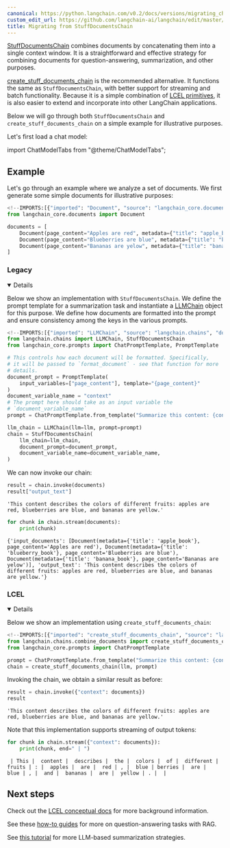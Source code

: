 ```yaml
---
canonical: https://python.langchain.com/v0.2/docs/versions/migrating_chains/stuff_docs_chain/
custom_edit_url: https://github.com/langchain-ai/langchain/edit/master/docs/docs/versions/migrating_chains/stuff_docs_chain.ipynb
title: Migrating from StuffDocumentsChain
---
```


[StuffDocumentsChain](https://api.python.langchain.com/en/latest/chains/langchain.chains.combine_documents.stuff.StuffDocumentsChain.html) combines documents by concatenating them into a single context window. It is a straightforward and effective strategy for combining documents for question-answering, summarization, and other purposes.

[create_stuff_documents_chain](https://api.python.langchain.com/en/latest/chains/langchain.chains.combine_documents.stuff.create_stuff_documents_chain.html) is the recommended alternative. It functions the same as `StuffDocumentsChain`, with better support for streaming and batch functionality. Because it is a simple combination of [LCEL primitives](/docs/concepts/#langchain-expression-language-lcel), it is also easier to extend and incorporate into other LangChain applications.

Below we will go through both `StuffDocumentsChain` and `create_stuff_documents_chain` on a simple example for illustrative purposes.

Let's first load a chat model:

import ChatModelTabs from "@theme/ChatModelTabs";

<ChatModelTabs customVarName="llm" />

## Example

Let's go through an example where we analyze a set of documents. We first generate some simple documents for illustrative purposes:


```python
<!--IMPORTS:[{"imported": "Document", "source": "langchain_core.documents", "docs": "https://api.python.langchain.com/en/latest/documents/langchain_core.documents.base.Document.html", "title": "# Example"}]-->
from langchain_core.documents import Document

documents = [
    Document(page_content="Apples are red", metadata={"title": "apple_book"}),
    Document(page_content="Blueberries are blue", metadata={"title": "blueberry_book"}),
    Document(page_content="Bananas are yelow", metadata={"title": "banana_book"}),
]
```

### Legacy

<details open>

Below we show an implementation with `StuffDocumentsChain`. We define the prompt template for a summarization task and instantiate a [LLMChain](https://api.python.langchain.com/en/latest/chains/langchain.chains.llm.LLMChain.html) object for this purpose. We define how documents are formatted into the prompt and ensure consistency among the keys in the various prompts.


```python
<!--IMPORTS:[{"imported": "LLMChain", "source": "langchain.chains", "docs": "https://api.python.langchain.com/en/latest/chains/langchain.chains.llm.LLMChain.html", "title": "# Example"}, {"imported": "StuffDocumentsChain", "source": "langchain.chains", "docs": "https://api.python.langchain.com/en/latest/chains/langchain.chains.combine_documents.stuff.StuffDocumentsChain.html", "title": "# Example"}, {"imported": "ChatPromptTemplate", "source": "langchain_core.prompts", "docs": "https://api.python.langchain.com/en/latest/prompts/langchain_core.prompts.chat.ChatPromptTemplate.html", "title": "# Example"}, {"imported": "PromptTemplate", "source": "langchain_core.prompts", "docs": "https://api.python.langchain.com/en/latest/prompts/langchain_core.prompts.prompt.PromptTemplate.html", "title": "# Example"}]-->
from langchain.chains import LLMChain, StuffDocumentsChain
from langchain_core.prompts import ChatPromptTemplate, PromptTemplate

# This controls how each document will be formatted. Specifically,
# it will be passed to `format_document` - see that function for more
# details.
document_prompt = PromptTemplate(
    input_variables=["page_content"], template="{page_content}"
)
document_variable_name = "context"
# The prompt here should take as an input variable the
# `document_variable_name`
prompt = ChatPromptTemplate.from_template("Summarize this content: {context}")

llm_chain = LLMChain(llm=llm, prompt=prompt)
chain = StuffDocumentsChain(
    llm_chain=llm_chain,
    document_prompt=document_prompt,
    document_variable_name=document_variable_name,
)
```

We can now invoke our chain:


```python
result = chain.invoke(documents)
result["output_text"]
```



```output
'This content describes the colors of different fruits: apples are red, blueberries are blue, and bananas are yellow.'
```



```python
for chunk in chain.stream(documents):
    print(chunk)
```
```output
{'input_documents': [Document(metadata={'title': 'apple_book'}, page_content='Apples are red'), Document(metadata={'title': 'blueberry_book'}, page_content='Blueberries are blue'), Document(metadata={'title': 'banana_book'}, page_content='Bananas are yelow')], 'output_text': 'This content describes the colors of different fruits: apples are red, blueberries are blue, and bananas are yellow.'}
```
</details>

### LCEL

<details open>

Below we show an implementation using `create_stuff_documents_chain`:


```python
<!--IMPORTS:[{"imported": "create_stuff_documents_chain", "source": "langchain.chains.combine_documents", "docs": "https://api.python.langchain.com/en/latest/chains/langchain.chains.combine_documents.stuff.create_stuff_documents_chain.html", "title": "# Example"}, {"imported": "ChatPromptTemplate", "source": "langchain_core.prompts", "docs": "https://api.python.langchain.com/en/latest/prompts/langchain_core.prompts.chat.ChatPromptTemplate.html", "title": "# Example"}]-->
from langchain.chains.combine_documents import create_stuff_documents_chain
from langchain_core.prompts import ChatPromptTemplate

prompt = ChatPromptTemplate.from_template("Summarize this content: {context}")
chain = create_stuff_documents_chain(llm, prompt)
```

Invoking the chain, we obtain a similar result as before:


```python
result = chain.invoke({"context": documents})
result
```



```output
'This content describes the colors of different fruits: apples are red, blueberries are blue, and bananas are yellow.'
```


Note that this implementation supports streaming of output tokens:


```python
for chunk in chain.stream({"context": documents}):
    print(chunk, end=" | ")
```
```output
 | This |  content |  describes |  the |  colors |  of |  different |  fruits | : |  apples |  are |  red | , |  blue | berries |  are |  blue | , |  and |  bananas |  are |  yellow | . |  |
```
</details>

## Next steps

Check out the [LCEL conceptual docs](/docs/concepts/#langchain-expression-language-lcel) for more background information.

See these [how-to guides](/docs/how_to/#qa-with-rag) for more on question-answering tasks with RAG.

See [this tutorial](/docs/tutorials/summarization/) for more LLM-based summarization strategies.